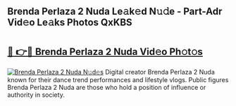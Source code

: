 ## Brenda Perlaza 2 Nuda Le𝚊k𝚎d N𝚞𝚍e - Part-Adr Vid𝚎o Le𝚊ks Photos QxKBS

# <h2><a href="http://fbfz54c.evod.top/?m=Brenda+Perlaza+2+Nuda">🔗 👉🔴 Brenda Perlaza 2 Nuda Vid𝚎o Ph𝚘t𝚘s</a></h2>

[![Brenda Perlaza 2 Nuda N𝚞d𝚎s](https://i.imgur.com/8V9OHl7.gif)](http://fbfz54c.evod.top/?m=Brenda+Perlaza+2+Nuda)
Digital creator Brenda Perlaza 2 Nuda known for their dance trend performances and lifestyle vlogs. Public figures Brenda Perlaza 2 Nuda are those who hold a position of influence or authority in society. 
